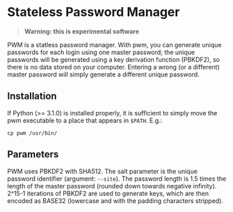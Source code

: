 # Stateless Password Manager

> **Warning: this is experimental software**

PWM is a statless password manager. With pwm, you can generate unique
passwords for each login using one master password; the unique passwords
will be generated using a key derivation function (PBKDF2), so there is
no data stored on your computer. Entering a wrong (or a different) master
password will simply generate a different unique password.

## Installation

If Python (>= 3.1.0) is installed properly, it is sufficient to simply
move the pwm executable to a place that appears in `$PATH`. E.g.:

    cp pwm /usr/bin/

## Parameters

PWM uses PBKDF2 with SHA512. The salt parameter is the unique password
identifier (argument: `--site`). The password length is 1.5 times the
length of the master password (rounded down towards negative infinity).
2^15-1 iterations of PBKDF2 are used to generate keys, which are then
encoded as BASE32 (lowercase and with the padding characters stripped).
